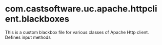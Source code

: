 # com.castsoftware.uc.apache.httpclient.blackboxes
This is a custom blackbox file for various classes of Apache Http client. Defines input methods
